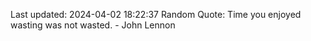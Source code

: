 Last updated: 2024-04-02 18:22:37
Random Quote: Time you enjoyed wasting was not wasted. - John Lennon